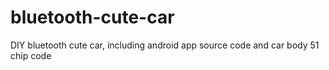 bluetooth-cute-car
==================

DIY bluetooth cute car, including android app source code and car body 51 chip code
